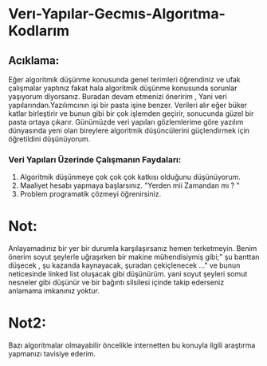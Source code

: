# Verı-Yapılar-Gecmıs-Algorıtma-Kodlarım


## Acıklama:

Eğer algoritmik düşünme konusunda  genel terimleri öğrendiniz ve ufak çalışmalar yaptınız fakat hala algoritmik düşünme konusunda sorunlar yaşıyorum diyorsanız. Buradan devam etmenizi öneririm , Yani veri yapılarından.Yazılımcının işi bir pasta işine benzer. Verileri alır eğer büker katlar birleştirir ve bunun gibi bir çok işlemden geçirir, sonucunda güzel bir pasta ortaya çıkarır. Günümüzde veri yapıları gözlemlerime göre yazılım dünyasında yeni olan bireylere algoritmik düşüncülerini güçlendirmek için öğretildini düşünüyorum. 


### Veri Yapıları Üzerinde Çalışmanın Faydaları:
  1. Algoritmik düşünmeye çok çok çok katkısı olduğunu düşünüyorum.
  2. Maaliyet hesabı yapmaya başlarsınız. "Yerden mii Zamandan mı ? "
  3. Problem programatik çözmeyi öğrenirsiniz.



# Not: 

Anlayamadınız bir yer bir durumla karşılaşırsanız hemen terketmeyin. Benim önerim soyut şeylerle uğraşırken bir makine mühendisiymiş gibi;" şu banttan düşecek , şu kazanda kaynayacak, şuradan çekiçlenecek ..." ve bunun neticesinde linked list oluşacak gibi düşünürüm. yani soyut şeyleri somut nesneler gibi düşünür ve bir bağıntı silsilesi içinde takip ederseniz anlamama imkanınız yoktur.


# Not2:
 Bazı algoritmalar olmayabilir öncelikle internetten bu konuyla ilgili araştırma yapmanızı tavisiye ederim.



